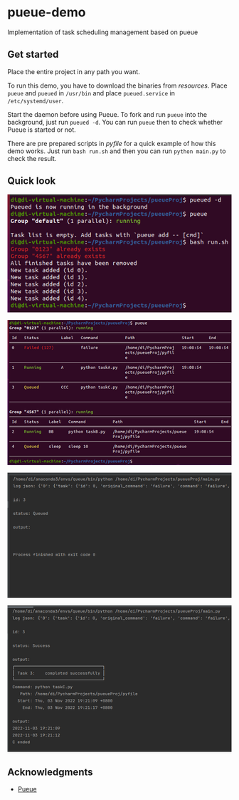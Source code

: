 # pueue-demo
Implementation of task scheduling management based on pueue

## Get started
Place the entire project in any path you want. 

To run this demo, you have to download the binaries from _resources_. Place `pueue` and `pueued` in `/usr/bin` and place `pueued.service` in `/etc/systemd/user`.

Start the daemon before using Pueue. To fork and run `pueue` into the background, just run `pueued -d`. You can run `pueue` then to check whether Pueue is started or not.

There are pre prepared scripts in _pyfile_ for a quick example of how this demo works. Just run `bash run.sh` and then you can run `python main.py` to check the result.

## Quick look
![](display/1.png)

![](display/2.png)

![](display/3.png)

![](display/4.png)

## Acknowledgments
* [Pueue](https://github.com/Nukesor/pueue)
